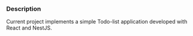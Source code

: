 ### Description

Current project implements a simple Todo-list application developed with React and NestJS.
